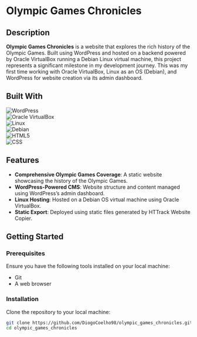 # Olympic Games Chronicles

## Description
**Olympic Games Chronicles** is a website that explores the rich history of the Olympic Games. Built using WordPress and hosted on a backend powered by Oracle VirtualBox running a Debian Linux virtual machine, this project represents a significant milestone in my development journey. This was my first time working with Oracle VirtualBox, Linux as an OS (Debian), and WordPress for website creation via its admin dashboard.

## Built With
![WordPress](https://img.shields.io/badge/WordPress-21759B?style=for-the-badge&logo=wordpress&logoColor=white)  
![Oracle VirtualBox](https://img.shields.io/badge/Oracle%20VirtualBox-183A61?style=for-the-badge&logo=virtualbox&logoColor=white)  
![Linux](https://img.shields.io/badge/Linux-FCC624?style=for-the-badge&logo=linux&logoColor=black)  
![Debian](https://img.shields.io/badge/Debian-A81D33?style=for-the-badge&logo=debian&logoColor=white)  
![HTML5](https://img.shields.io/badge/HTML5-E34F26?style=for-the-badge&logo=html5&logoColor=white)  
![CSS](https://img.shields.io/badge/CSS-1572B6?style=for-the-badge&logo=css3&logoColor=white)

## Features
- **Comprehensive Olympic Games Coverage**: A static website showcasing the history of the Olympic Games.
- **WordPress-Powered CMS**: Website structure and content managed using WordPress’s admin dashboard.
- **Linux Hosting**: Hosted on a Debian OS virtual machine using Oracle VirtualBox.
- **Static Export**: Deployed using static files generated by HTTrack Website Copier.

## Getting Started

### Prerequisites
Ensure you have the following tools installed on your local machine:
- Git
- A web browser

### Installation
Clone the repository to your local machine:
```bash
git clone https://github.com/DiogoCoelho98/olympic_games_chronicles.git
cd olympic_games_chronicles
